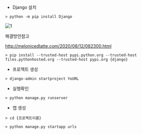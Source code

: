 - Django 설치

```
> python -m pip install Django
```



![1](C:\Users\kyunkim\Desktop\DevCamp\1주차_개인프로젝트\yoURL_삽질\1.PNG)

해결방안참고

http://melonicedlatte.com/2020/08/12/082300.html 

```
> pip install --trusted-host pypi.python.org --trusted-host files.pythonhosted.org --trusted-host pypi.org {django}
```



- 프로젝트 생성

```
> django-admin startproject YoURL
```



- 실행확인

```
> python manage.py runserver
```



- 앱 생성

```
> cd {프로젝트이름}
```

```
> python manage.py startapp urls
```

